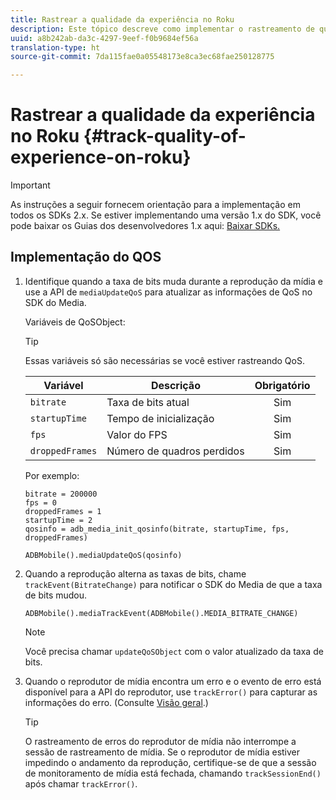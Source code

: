 ```yaml
---
title: Rastrear a qualidade da experiência no Roku
description: Este tópico descreve como implementar o rastreamento de qualidade de experiência (QoE, QoS) usando o SDK do Media no Roku.
uuid: a8b242ab-da3c-4297-9eef-f0b9684ef56a
translation-type: ht
source-git-commit: 7da115fae0a05548173e8ca3ec68fae250128775

---
```



# Rastrear a qualidade da experiência no Roku {#track-quality-of-experience-on-roku}

>[!IMPORTANT]
>
>As instruções a seguir fornecem orientação para a implementação em todos os SDKs 2.x. Se estiver implementando uma versão 1.x do SDK, você pode baixar os Guias dos desenvolvedores 1.x aqui: [Baixar SDKs.](/help/sdk-implement/download-sdks.md)

## Implementação do QOS

1. Identifique quando a taxa de bits muda durante a reprodução da mídia e use a API de `mediaUpdateQoS` para atualizar as informações de QoS no SDK do Media.

   Variáveis de QoSObject:

   >[!TIP]
   >
   >Essas variáveis só são necessárias se você estiver rastreando QoS.

   | Variável | Descrição | Obrigatório |
   | --- | --- | :---: |
   | `bitrate` | Taxa de bits atual | Sim |
   | `startupTime` | Tempo de inicialização | Sim |
   | `fps` | Valor do FPS | Sim |
   | `droppedFrames` | Número de quadros perdidos | Sim |

   Por exemplo:

   ```
   bitrate = 200000
   fps = 0
   droppedFrames = 1
   startupTime = 2
   qosinfo = adb_media_init_qosinfo(bitrate, startupTime, fps, droppedFrames)
   
   ADBMobile().mediaUpdateQoS(qosinfo)
   ```

   <!--
    QoS object creation:
 
    ```
    qosInfo=adb_media_init_qosinfo()
    qosInfo.bitrate = 200000
    qosInfo.fps = 0
    qosInfo.droppedFrames = 1
    qosInfo.startupTime = 2
    ```
    -->

1. Quando a reprodução alterna as taxas de bits, chame `trackEvent(BitrateChange)` para notificar o SDK do Media de que a taxa de bits mudou.

   ```
   ADBMobile().mediaTrackEvent(ADBMobile().MEDIA_BITRATE_CHANGE)
   ```

   >[!NOTE]
   >
   >Você precisa chamar `updateQoSObject` com o valor atualizado da taxa de bits.

   <!--
    ```
    qosContextData = {}
    ADBMobile().mediaTrackEvent(MEDIA_BITRATE_CHANGE, qosInfo, qosContextData)
    ```
 
    >[!IMPORTANT]
    >
    >Update the QoS object and call the bitrate change event on every bitrate change. This provides the most accurate QoS data.
    -->

1. Quando o reprodutor de mídia encontra um erro e o evento de erro está disponível para a API do reprodutor, use `trackError()` para capturar as informações do erro. (Consulte [Visão geral](/help/sdk-implement/track-errors/track-errors-overview.md).)

   >[!TIP]
   >
   >O rastreamento de erros do reprodutor de mídia não interrompe a sessão de rastreamento de mídia. Se o reprodutor de mídia estiver impedindo o andamento da reprodução, certifique-se de que a sessão de monitoramento de mídia está fechada, chamando `trackSessionEnd()` após chamar `trackError()`.

